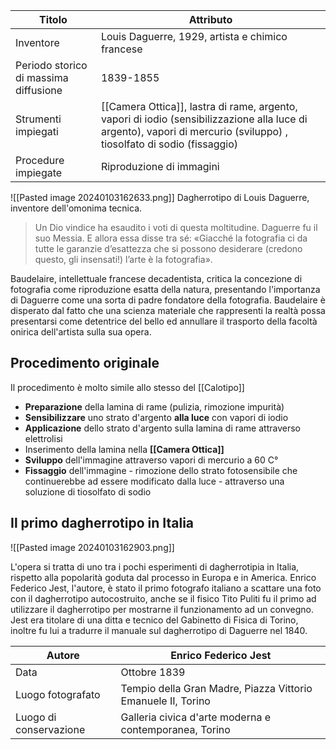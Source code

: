 | Titolo | Attributo |
| ---- | ---- |
| Inventore | Louis Daguerre, 1929, artista e chimico francese |
| Periodo storico di massima diffusione | 1839-1855 |
| Strumenti impiegati | [[Camera Ottica]], lastra di rame, argento, vapori di iodio (sensibilizzazione alla luce di argento), vapori di mercurio (sviluppo) , tiosolfato di sodio (fissaggio) |
| Procedure impiegate | Riproduzione di immagini |
![[Pasted image 20240103162633.png]]
Dagherrotipo di Louis Daguerre, inventore dell'omonima tecnica.

> Un Dio vindice ha esaudito i voti di questa moltitudine. Daguerre fu il suo Messia. E allora essa disse tra sé: «Giacché la fotografia ci da tutte le garanzie d’esattezza che si possono desiderare (credono questo, gli insensati!) l’arte è la fotografia».

Baudelaire, intellettuale francese decadentista, critica la concezione di fotografia come riproduzione esatta della natura, presentando l'importanza di Daguerre come una sorta di padre fondatore della fotografia. Baudelaire è disperato dal fatto che una scienza materiale che rappresenti la realtà possa presentarsi come detentrice del bello ed annullare il trasporto della facoltà onirica dell'artista sulla sua opera. 
## Procedimento originale

Il procedimento è molto simile allo stesso del [[Calotipo]] 
> 
* **Preparazione** della lamina di rame (pulizia, rimozione impurità)
* **Sensibilizzare** uno strato d'argento **alla luce** con vapori di iodio
* **Applicazione** dello strato d'argento sulla lamina di rame attraverso elettrolisi
* Inserimento della lamina nella **[[Camera Ottica]]**
* **Sviluppo** dell'immagine attraverso vapori di mercurio a 60 C°
* **Fissaggio** dell'immagine - rimozione dello strato fotosensibile che continuerebbe ad essere modificato dalla luce - attraverso una soluzione di tiosolfato di sodio

## Il primo dagherrotipo in Italia

![[Pasted image 20240103162903.png]]

L'opera si tratta di uno tra i pochi esperimenti di dagherrotipia in Italia, rispetto alla popolarità goduta dal processo in Europa e in America. Enrico Federico Jest, l'autore, è stato il primo fotografo italiano a scattare una foto con il dagherrotipo autocostruito, anche se il fisico Tito Puliti fu il primo ad utilizzare il dagherrotipo per mostrarne il funzionamento ad un convegno. 
Jest era titolare di una ditta e tecnico del Gabinetto di Fisica di Torino, inoltre fu lui a tradurre il manuale sul dagherrotipo di Daguerre nel 1840.

| Autore | Enrico Federico Jest |
| ---- | ---- |
| Data | Ottobre 1839 |
| Luogo fotografato | Tempio della Gran Madre, Piazza Vittorio Emanuele II, Torino |
| Luogo di conservazione | Galleria civica d'arte moderna e contemporanea, Torino |

